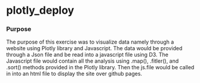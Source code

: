 # plotly_deploy

### Purpose
  The purpose of this exercise was to visualize data namely through a website using Plotly library and Javascript. The data would be provided through a Json file and be read into a javascript file using D3. The Javascript file would contain all the analysis using .map(), .fitler(), and .sort() methods provided in the Plotly library. Then the js.file would be called in into an html file to display the site over github pages.
